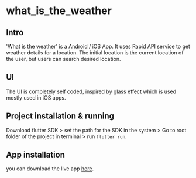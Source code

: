 # what_is_the_weather

## Intro

'What is the weather' is a Android / iOS App. 
It uses Rapid API service to get weather details for a location. The initial location is the current location of the user, but users can search desired location. 

## UI

The UI is completely self coded, inspired by glass effect which is used mostly used in iOS apps.

## Project installation & running 

Download flutter SDK > set the path for the SDK in the system > Go to root folder of the project in terminal > run `flutter run`.

## App installation

you can download the live app [here](https://play.google.com/store/apps/details?id=app.web.thedevpiyush.weather).
